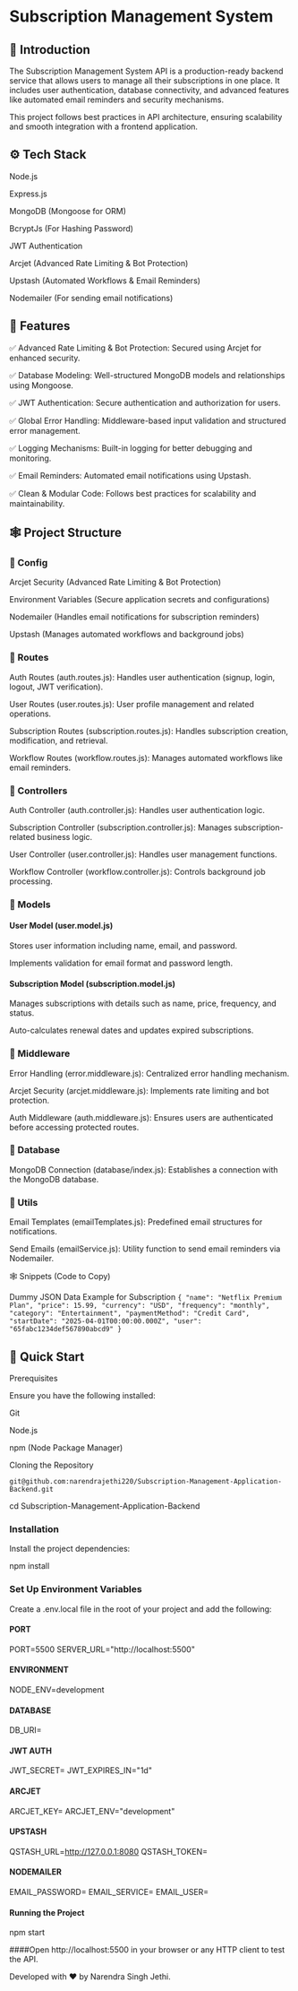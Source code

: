 # Subscription Management System

## 🤖 Introduction

The Subscription Management System API is a production-ready backend service that allows users to manage all their subscriptions in one place. It includes user authentication, database connectivity, and advanced features like automated email reminders and security mechanisms.

This project follows best practices in API architecture, ensuring scalability and smooth integration with a frontend application.


## ⚙️ Tech Stack

Node.js

Express.js

MongoDB (Mongoose for ORM)

BcryptJs (For Hashing Password)

JWT Authentication

Arcjet (Advanced Rate Limiting & Bot Protection)

Upstash (Automated Workflows & Email Reminders)

Nodemailer (For sending email notifications)


## 🔋 Features
✅ Advanced Rate Limiting & Bot Protection: Secured using Arcjet for enhanced security.

✅ Database Modeling: Well-structured MongoDB models and relationships using Mongoose.

✅ JWT Authentication: Secure authentication and authorization for users.

✅ Global Error Handling: Middleware-based input validation and structured error management.

✅ Logging Mechanisms: Built-in logging for better debugging and monitoring.

✅ Email Reminders: Automated email notifications using Upstash.

✅ Clean & Modular Code: Follows best practices for scalability and maintainability.


## 🕸️ Project Structure

### 📂 Config 

Arcjet Security (Advanced Rate Limiting & Bot Protection)

Environment Variables (Secure application secrets and configurations)

Nodemailer (Handles email notifications for subscription reminders)

Upstash (Manages automated workflows and background jobs)

### 📂 Routes

Auth Routes (auth.routes.js): Handles user authentication (signup, login, logout, JWT verification).

User Routes (user.routes.js): User profile management and related operations.

Subscription Routes (subscription.routes.js): Handles subscription creation, modification, and retrieval.

Workflow Routes (workflow.routes.js): Manages automated workflows like email reminders.

### 📂 Controllers

Auth Controller (auth.controller.js): Handles user authentication logic.

Subscription Controller (subscription.controller.js): Manages subscription-related business logic.

User Controller (user.controller.js): Handles user management functions.

Workflow Controller (workflow.controller.js): Controls background job processing.


### 📂 Models

#### User Model (user.model.js)

   Stores user information including name, email, and password.

   Implements validation for email format and password length.

#### Subscription Model (subscription.model.js)

   Manages subscriptions with details such as name, price, frequency, and status.

   Auto-calculates renewal dates and updates expired subscriptions.


### 📂 Middleware

Error Handling (error.middleware.js): Centralized error handling mechanism.

Arcjet Security (arcjet.middleware.js): Implements rate limiting and bot protection.

Auth Middleware (auth.middleware.js): Ensures users are authenticated before accessing protected routes.


### 📂 Database

MongoDB Connection (database/index.js): Establishes a connection with the MongoDB database.

### 📂 Utils

Email Templates (emailTemplates.js): Predefined email structures for notifications.

Send Emails (emailService.js): Utility function to send email reminders via Nodemailer.


🕸️ Snippets (Code to Copy)

Dummy JSON Data Example for Subscription
`{
  "name": "Netflix Premium Plan",
  "price": 15.99,
  "currency": "USD",
  "frequency": "monthly",
  "category": "Entertainment",
  "paymentMethod": "Credit Card",
  "startDate": "2025-04-01T00:00:00.000Z",
  "user": "65fabc1234def567890abcd9"
}`

## 🤸 Quick Start

Prerequisites

Ensure you have the following installed:

Git

Node.js

npm (Node Package Manager)

Cloning the Repository

`git@github.com:narendrajethi220/Subscription-Management-Application-Backend.git`

cd Subscription-Management-Application-Backend

### Installation

Install the project dependencies:

npm install

### Set Up Environment Variables

Create a .env.local file in the root of your project and add the following:

#### PORT
PORT=5500
SERVER_URL="http://localhost:5500"

#### ENVIRONMENT
NODE_ENV=development

#### DATABASE
DB_URI=

#### JWT AUTH
JWT_SECRET=
JWT_EXPIRES_IN="1d"

#### ARCJET
ARCJET_KEY=
ARCJET_ENV="development"

#### UPSTASH
QSTASH_URL=http://127.0.0.1:8080
QSTASH_TOKEN=

#### NODEMAILER
EMAIL_PASSWORD=
EMAIL_SERVICE=
EMAIL_USER=

#### Running the Project

npm start

####Open http://localhost:5500 in your browser or any HTTP client to test the API.

Developed with ❤️ by Narendra Singh Jethi.
